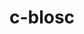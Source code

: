 ---
title: "c-blosc"
layout: cache
categories: [package, develop]
meta: {"compilers": ["cce@18.0.0", "gcc@10.3.0", "gcc@11.1.0", "gcc@11.4.0", "gcc@12.4.0", "gcc@7.3.1", "gcc@9.4.0", "intel-oneapi-compilers@2024.1.0", "intel-oneapi-compilers@2025.1.0", "msvc@19.39.33523"], "num_specs": 58, "num_specs_by_stack": {"aws-isc": 1, "aws-isc-aarch64": 1, "aws-pcluster-icelake": 1, "aws-pcluster-neoverse_v1": 4, "aws-pcluster-x86_64_v4": 12, "data-vis-sdk": 5, "e4s": 6, "e4s-cray-rhel": 8, "e4s-cray-sles": 4, "e4s-neoverse-v2": 3, "e4s-neoverse_v1": 2, "e4s-oneapi": 6, "e4s-power": 1, "e4s-rocm-external": 3, "root": 58, "windows-vis": 4}, "oss": ["amzn2", "rhel8", "sle_hpc15", "ubuntu20.04", "ubuntu22.04", "windows10.0.20348"], "platforms": ["linux", "windows"], "stacks": ["aws-isc", "aws-isc-aarch64", "aws-pcluster-icelake", "aws-pcluster-neoverse_v1", "aws-pcluster-x86_64_v4", "data-vis-sdk", "e4s", "e4s-cray-rhel", "e4s-cray-sles", "e4s-neoverse-v2", "e4s-neoverse_v1", "e4s-oneapi", "e4s-power", "e4s-rocm-external", "root", "windows-vis"], "targets": ["aarch64", "neoverse_v1", "neoverse_v2", "ppc64le", "skylake_avx512", "x86_64", "x86_64_v3", "x86_64_v4"], "versions": ["1.21.4", "1.21.5", "1.21.6"]}
spec_details: [{"compiler": "gcc@9.4.0", "hash": "2deumjopjyajmhx2obb6vcxe3iplcl6d", "os": "ubuntu20.04", "platform": "linux", "size": "-", "stacks": ["e4s-power", "root"], "target": "ppc64le", "variants": ["+avx2", "build_system=cmake", "build_type=Release", "generator=make", "~ipo"], "versions": ["1.21.5"]}, {"compiler": "msvc@19.39.33523", "hash": "35uaqx2gohocnqcavksou67vi4pbhd5x", "os": "windows10.0.20348", "platform": "windows", "size": "-", "stacks": ["root", "windows-vis"], "target": "x86_64", "variants": ["+avx2", "build_system=cmake", "build_type=Release", "generator=ninja", "~ipo"], "versions": ["1.21.6"]}, {"compiler": "gcc@7.3.1", "hash": "3reujmnnvxrftush5k23feh72wxjnmk4", "os": "amzn2", "platform": "linux", "size": "-", "stacks": ["aws-isc-aarch64", "root"], "target": "aarch64", "variants": ["+avx2", "build_system=cmake", "build_type=Release", "generator=make", "~ipo"], "versions": ["1.21.5"]}, {"compiler": "gcc@12.4.0", "hash": "53ttoro27or4nuizsbffhn5ejjokqzfv", "os": "amzn2", "platform": "linux", "size": "-", "stacks": ["aws-pcluster-neoverse_v1", "root"], "target": "neoverse_v1", "variants": ["+avx2", "build_system=cmake", "build_type=Release", "generator=make", "~ipo"], "versions": ["1.21.6"]}, {"compiler": "gcc@12.4.0", "hash": "73szmlr2322tg3a6wf3i2loeibvkhkhc", "os": "amzn2", "platform": "linux", "size": "-", "stacks": ["aws-pcluster-neoverse_v1", "root"], "target": "neoverse_v1", "variants": ["+avx2", "build_system=cmake", "build_type=Release", "generator=make", "~ipo"], "versions": ["1.21.6"]}, {"compiler": "gcc@10.3.0", "hash": "7646qcebk2ly5chnihs4wo5umo2ecqu5", "os": "sle_hpc15", "platform": "linux", "size": "-", "stacks": ["e4s-cray-sles", "root"], "target": "x86_64_v4", "variants": ["+avx2", "build_system=cmake", "build_type=Release", "generator=make", "~ipo"], "versions": ["1.21.5"]}, {"compiler": "cce@18.0.0", "hash": "7gdgbacljuuh4mzdvz7frjniy43rsggl", "os": "rhel8", "platform": "linux", "size": "-", "stacks": ["e4s-cray-rhel", "root"], "target": "x86_64_v3", "variants": ["+avx2", "build_system=cmake", "build_type=Release", "generator=make", "~ipo"], "versions": ["1.21.6"]}, {"compiler": "gcc@11.4.0", "hash": "agkon2jn5ra4xr33aqdcjramjd7kovaf", "os": "ubuntu22.04", "platform": "linux", "size": "-", "stacks": ["e4s-neoverse-v2", "root"], "target": "neoverse_v2", "variants": ["+avx2", "build_system=cmake", "build_type=Release", "generator=make", "~ipo"], "versions": ["1.21.6"]}, {"compiler": "intel-oneapi-compilers@2025.1.0", "hash": "aoehhydb3tkl4fz4y3bwnruxnw5ntxig", "os": "ubuntu22.04", "platform": "linux", "size": "-", "stacks": ["e4s-oneapi", "root"], "target": "x86_64_v3", "variants": ["+avx2", "build_system=cmake", "build_type=Release", "generator=make", "~ipo"], "versions": ["1.21.6"]}, {"compiler": "msvc@19.39.33523", "hash": "atgx6qmihqzkyr6y6eigugegyriqgbxa", "os": "windows10.0.20348", "platform": "windows", "size": "-", "stacks": ["root", "windows-vis"], "target": "x86_64", "variants": ["+avx2", "build_system=cmake", "build_type=Release", "generator=ninja", "~ipo"], "versions": ["1.21.6"]}, {"compiler": "intel-oneapi-compilers@2024.1.0", "hash": "bo5egs4zha4vgbz7svaxdzc7vyciodpl", "os": "amzn2", "platform": "linux", "size": "-", "stacks": ["aws-pcluster-x86_64_v4", "root"], "target": "x86_64_v4", "variants": ["+avx2", "build_system=cmake", "build_type=Release", "generator=make", "~ipo"], "versions": ["1.21.6"]}, {"compiler": "gcc@11.4.0", "hash": "bof5dhsjuxz5dso3sz2a5krcn42w226z", "os": "ubuntu22.04", "platform": "linux", "size": "-", "stacks": ["e4s", "e4s-rocm-external", "root"], "target": "x86_64_v3", "variants": ["+avx2", "build_system=cmake", "build_type=Release", "generator=make", "~ipo"], "versions": ["1.21.6"]}, {"compiler": "gcc@11.1.0", "hash": "brhpeawj2wlotxyv5cerssxgwmid6x33", "os": "ubuntu20.04", "platform": "linux", "size": "-", "stacks": ["data-vis-sdk", "root"], "target": "x86_64_v3", "variants": ["+avx2", "build_system=cmake", "build_type=Release", "generator=make", "~ipo"], "versions": ["1.21.6"]}, {"compiler": "gcc@10.3.0", "hash": "bzj5jebqwxnrsrgq74ae4mekabtcbhw2", "os": "sle_hpc15", "platform": "linux", "size": "-", "stacks": ["e4s-cray-sles", "root"], "target": "x86_64_v4", "variants": ["+avx2", "build_system=cmake", "build_type=Release", "generator=make", "~ipo"], "versions": ["1.21.5"]}, {"compiler": "cce@18.0.0", "hash": "dczhf5vt6iyeksfbnbum6snujwyy7kfj", "os": "rhel8", "platform": "linux", "size": "-", "stacks": ["e4s-cray-rhel", "root"], "target": "x86_64_v3", "variants": ["+avx2", "build_system=cmake", "build_type=Release", "generator=make", "~ipo"], "versions": ["1.21.6"]}, {"compiler": "intel-oneapi-compilers@2024.1.0", "hash": "dnr55m6yxbhdx7bgfgzkvye6negw6civ", "os": "amzn2", "platform": "linux", "size": "-", "stacks": ["aws-pcluster-x86_64_v4", "root"], "target": "x86_64_v3", "variants": ["+avx2", "build_system=cmake", "build_type=Release", "generator=make", "~ipo"], "versions": ["1.21.6"]}, {"compiler": "intel-oneapi-compilers@2024.1.0", "hash": "ejzv2vzvix7wnj3plmggxhh3cd6zn6nz", "os": "amzn2", "platform": "linux", "size": "-", "stacks": ["aws-pcluster-x86_64_v4", "root"], "target": "x86_64_v3", "variants": ["+avx2", "build_system=cmake", "build_type=Release", "generator=make", "~ipo"], "versions": ["1.21.6"]}, {"compiler": "cce@18.0.0", "hash": "gh7muw44bts3dk6poq5xj3msuphwrq5g", "os": "rhel8", "platform": "linux", "size": "-", "stacks": ["e4s-cray-rhel", "root"], "target": "x86_64_v3", "variants": ["+avx2", "build_system=cmake", "build_type=Release", "generator=make", "~ipo"], "versions": ["1.21.6"]}, {"compiler": "intel-oneapi-compilers@2024.1.0", "hash": "grel2365c4oy5kardz2nkblxglz3tvqt", "os": "amzn2", "platform": "linux", "size": "-", "stacks": ["aws-pcluster-x86_64_v4", "root"], "target": "x86_64_v3", "variants": ["+avx2", "build_system=cmake", "build_type=Release", "generator=make", "~ipo"], "versions": ["1.21.6"]}, {"compiler": "msvc@19.39.33523", "hash": "h4ar4dzsh4jfpulkdofhgb3pr6nrrvo7", "os": "windows10.0.20348", "platform": "windows", "size": "-", "stacks": ["root", "windows-vis"], "target": "x86_64", "variants": ["+avx2", "build_system=cmake", "build_type=Release", "generator=ninja", "~ipo"], "versions": ["1.21.6"]}, {"compiler": "intel-oneapi-compilers@2024.1.0", "hash": "hdcypi3p63wf3h2h5s4uvtqtajuhaw2i", "os": "amzn2", "platform": "linux", "size": "-", "stacks": ["aws-pcluster-x86_64_v4", "root"], "target": "x86_64_v4", "variants": ["+avx2", "build_system=cmake", "build_type=Release", "generator=make", "~ipo"], "versions": ["1.21.6"]}, {"compiler": "cce@18.0.0", "hash": "hwfg3p6bpfg5ydmv5wamgk5kib3npqtj", "os": "rhel8", "platform": "linux", "size": "-", "stacks": ["e4s-cray-rhel", "root"], "target": "x86_64_v3", "variants": ["+avx2", "build_system=cmake", "build_type=Release", "generator=make", "~ipo"], "versions": ["1.21.6"]}, {"compiler": "gcc@7.3.1", "hash": "inbkbhg2kqu32zb4prn4jyr4f5goz6yb", "os": "amzn2", "platform": "linux", "size": "-", "stacks": ["aws-pcluster-icelake", "root"], "target": "skylake_avx512", "variants": ["+avx2", "build_system=cmake", "build_type=Release", "generator=make", "~ipo"], "versions": ["1.21.4"]}, {"compiler": "gcc@11.4.0", "hash": "is5iue42w7s22cmv4nnp3ml6nafvxgnv", "os": "ubuntu22.04", "platform": "linux", "size": "-", "stacks": ["e4s-neoverse-v2", "root"], "target": "neoverse_v2", "variants": ["+avx2", "build_system=cmake", "build_type=Release", "generator=make", "~ipo"], "versions": ["1.21.6"]}, {"compiler": "gcc@12.4.0", "hash": "jah6y7ldrro2w27ytvkhkzqo64mhwyj5", "os": "amzn2", "platform": "linux", "size": "-", "stacks": ["aws-pcluster-neoverse_v1", "root"], "target": "neoverse_v1", "variants": ["+avx2", "build_system=cmake", "build_type=Release", "generator=make", "~ipo"], "versions": ["1.21.6"]}, {"compiler": "intel-oneapi-compilers@2025.1.0", "hash": "jw2cq2cl7df6x5umm7lzmi4iljzdqovm", "os": "ubuntu22.04", "platform": "linux", "size": "-", "stacks": ["e4s-oneapi", "root"], "target": "x86_64_v3", "variants": ["+avx2", "build_system=cmake", "build_type=Release", "generator=make", "~ipo"], "versions": ["1.21.6"]}, {"compiler": "msvc@19.39.33523", "hash": "l256or5aklizobqnd245x3nmiavvjoj2", "os": "windows10.0.20348", "platform": "windows", "size": "-", "stacks": ["root", "windows-vis"], "target": "x86_64", "variants": ["+avx2", "build_system=cmake", "build_type=Release", "generator=ninja", "~ipo"], "versions": ["1.21.6"]}, {"compiler": "intel-oneapi-compilers@2024.1.0", "hash": "l3da34lpoca3qp6g4fm5wv56mrs5bmck", "os": "amzn2", "platform": "linux", "size": "-", "stacks": ["aws-pcluster-x86_64_v4", "root"], "target": "x86_64_v3", "variants": ["+avx2", "build_system=cmake", "build_type=Release", "generator=make", "~ipo"], "versions": ["1.21.6"]}, {"compiler": "gcc@10.3.0", "hash": "lg2o3qsb4sg6jkihxsfwkn5233o6fklb", "os": "sle_hpc15", "platform": "linux", "size": "-", "stacks": ["e4s-cray-sles", "root"], "target": "x86_64_v4", "variants": ["+avx2", "build_system=cmake", "build_type=Release", "generator=make", "~ipo"], "versions": ["1.21.5"]}, {"compiler": "intel-oneapi-compilers@2024.1.0", "hash": "m4xuqvk56wetltqaj2s3toaisk4frbzz", "os": "amzn2", "platform": "linux", "size": "-", "stacks": ["aws-pcluster-x86_64_v4", "root"], "target": "x86_64_v3", "variants": ["+avx2", "build_system=cmake", "build_type=Release", "generator=make", "~ipo"], "versions": ["1.21.6"]}, {"compiler": "gcc@11.4.0", "hash": "mdtdnv5uxnbxndy7ke4depzfltdas26p", "os": "ubuntu22.04", "platform": "linux", "size": "-", "stacks": ["e4s-neoverse-v2", "root"], "target": "neoverse_v2", "variants": ["+avx2", "build_system=cmake", "build_type=Release", "generator=make", "~ipo"], "versions": ["1.21.6"]}, {"compiler": "cce@18.0.0", "hash": "mfpdflzikksfas25wlhn5rxaczcyfgga", "os": "rhel8", "platform": "linux", "size": "-", "stacks": ["e4s-cray-rhel", "root"], "target": "x86_64_v3", "variants": ["+avx2", "build_system=cmake", "build_type=Release", "generator=make", "~ipo"], "versions": ["1.21.6"]}, {"compiler": "gcc@11.4.0", "hash": "mig3vawydfsphsvn2zccft7qun7gtufc", "os": "ubuntu22.04", "platform": "linux", "size": "-", "stacks": ["e4s", "e4s-rocm-external", "root"], "target": "x86_64_v3", "variants": ["+avx2", "build_system=cmake", "build_type=Release", "generator=make", "~ipo"], "versions": ["1.21.6"]}, {"compiler": "intel-oneapi-compilers@2025.1.0", "hash": "mlifb6dkzvtuuujcyo5guwiuohd3n6ds", "os": "ubuntu22.04", "platform": "linux", "size": "-", "stacks": ["e4s-oneapi", "root"], "target": "x86_64_v3", "variants": ["+avx2", "build_system=cmake", "build_type=Release", "generator=make", "~ipo"], "versions": ["1.21.6"]}, {"compiler": "intel-oneapi-compilers@2025.1.0", "hash": "n6xlrcbyff736rffek6wfj2q7lab7fda", "os": "ubuntu22.04", "platform": "linux", "size": "-", "stacks": ["e4s-oneapi", "root"], "target": "x86_64_v3", "variants": ["+avx2", "build_system=cmake", "build_type=Release", "generator=make", "~ipo"], "versions": ["1.21.6"]}, {"compiler": "gcc@11.4.0", "hash": "ngykbfo4iics2qz75q3yhvqwjp4irfgp", "os": "ubuntu22.04", "platform": "linux", "size": "-", "stacks": ["e4s", "root"], "target": "x86_64_v3", "variants": ["+avx2", "build_system=cmake", "build_type=Release", "generator=make", "~ipo"], "versions": ["1.21.6"]}, {"compiler": "gcc@11.1.0", "hash": "nixs3bhpwb4jpsxjweq75qbypymvt6pz", "os": "ubuntu20.04", "platform": "linux", "size": "-", "stacks": ["data-vis-sdk", "root"], "target": "x86_64_v3", "variants": ["+avx2", "build_system=cmake", "build_type=Release", "generator=make", "~ipo"], "versions": ["1.21.6"]}, {"compiler": "intel-oneapi-compilers@2025.1.0", "hash": "nl646oaztiu46gfy2dp2xjfrg7nkytyb", "os": "ubuntu22.04", "platform": "linux", "size": "-", "stacks": ["e4s-oneapi", "root"], "target": "x86_64_v3", "variants": ["+avx2", "build_system=cmake", "build_type=Release", "generator=make", "~ipo"], "versions": ["1.21.6"]}, {"compiler": "cce@18.0.0", "hash": "qal3dp6wc7duwrf3prox2f4i35gmvcjm", "os": "rhel8", "platform": "linux", "size": "-", "stacks": ["e4s-cray-rhel", "root"], "target": "x86_64_v3", "variants": ["+avx2", "build_system=cmake", "build_type=Release", "generator=make", "~ipo"], "versions": ["1.21.6"]}, {"compiler": "intel-oneapi-compilers@2024.1.0", "hash": "qavgp2srtrz46ktc444tma7t2p5t7tut", "os": "amzn2", "platform": "linux", "size": "-", "stacks": ["aws-pcluster-x86_64_v4", "root"], "target": "x86_64_v3", "variants": ["+avx2", "build_system=cmake", "build_type=Release", "generator=make", "~ipo"], "versions": ["1.21.6"]}, {"compiler": "cce@18.0.0", "hash": "qlseelaod4vnt2rva5b2fbzeqsspsnxm", "os": "rhel8", "platform": "linux", "size": "-", "stacks": ["e4s-cray-rhel", "root"], "target": "x86_64_v3", "variants": ["+avx2", "build_system=cmake", "build_type=Release", "generator=make", "~ipo"], "versions": ["1.21.6"]}, {"compiler": "intel-oneapi-compilers@2024.1.0", "hash": "qn3a5gg2dz6hnz7zdjsjfy6qznvqrhcq", "os": "amzn2", "platform": "linux", "size": "-", "stacks": ["aws-pcluster-x86_64_v4", "root"], "target": "x86_64_v3", "variants": ["+avx2", "build_system=cmake", "build_type=Release", "generator=make", "~ipo"], "versions": ["1.21.6"]}, {"compiler": "gcc@11.4.0", "hash": "r7ttbwcbgfgajpav36svgr4jt526kylv", "os": "ubuntu22.04", "platform": "linux", "size": "-", "stacks": ["e4s", "root"], "target": "x86_64_v3", "variants": ["+avx2", "build_system=cmake", "build_type=Release", "generator=make", "~ipo"], "versions": ["1.21.6"]}, {"compiler": "intel-oneapi-compilers@2024.1.0", "hash": "t4itbndt73pr6l6k2h6g5255xprf4aew", "os": "amzn2", "platform": "linux", "size": "-", "stacks": ["aws-pcluster-x86_64_v4", "root"], "target": "x86_64_v4", "variants": ["+avx2", "build_system=cmake", "build_type=Release", "generator=make", "~ipo"], "versions": ["1.21.6"]}, {"compiler": "intel-oneapi-compilers@2024.1.0", "hash": "tcbb7goi6czqgye5ohmeku5nvsw3eh42", "os": "amzn2", "platform": "linux", "size": "-", "stacks": ["aws-pcluster-x86_64_v4", "root"], "target": "x86_64_v3", "variants": ["+avx2", "build_system=cmake", "build_type=Release", "generator=make", "~ipo"], "versions": ["1.21.6"]}, {"compiler": "intel-oneapi-compilers@2024.1.0", "hash": "tjacnw7dc3zkhd4rwoxcjqlczbviaudj", "os": "amzn2", "platform": "linux", "size": "-", "stacks": ["aws-pcluster-x86_64_v4", "root"], "target": "x86_64_v4", "variants": ["+avx2", "build_system=cmake", "build_type=Release", "generator=make", "~ipo"], "versions": ["1.21.6"]}, {"compiler": "gcc@11.4.0", "hash": "tjmc5pq72t3omikfu5u25zipisfpqhqo", "os": "ubuntu22.04", "platform": "linux", "size": "-", "stacks": ["e4s-neoverse_v1", "root"], "target": "neoverse_v1", "variants": ["+avx2", "build_system=cmake", "build_type=Release", "generator=make", "~ipo"], "versions": ["1.21.5"]}, {"compiler": "gcc@11.1.0", "hash": "u2bj7kfy2ao533jafj2ahoaz4zb3cw7c", "os": "ubuntu20.04", "platform": "linux", "size": "-", "stacks": ["data-vis-sdk", "root"], "target": "x86_64_v3", "variants": ["+avx2", "build_system=cmake", "build_type=Release", "generator=make", "~ipo"], "versions": ["1.21.6"]}, {"compiler": "gcc@12.4.0", "hash": "u4y5r2aqoqm55brcnvemelrhcqcqwesq", "os": "amzn2", "platform": "linux", "size": "-", "stacks": ["aws-pcluster-neoverse_v1", "root"], "target": "neoverse_v1", "variants": ["+avx2", "build_system=cmake", "build_type=Release", "generator=make", "~ipo"], "versions": ["1.21.6"]}, {"compiler": "cce@18.0.0", "hash": "udlndsg5uxvq3g2sp7ufsc4ci7cdrieo", "os": "rhel8", "platform": "linux", "size": "-", "stacks": ["e4s-cray-rhel", "root"], "target": "x86_64_v3", "variants": ["+avx2", "build_system=cmake", "build_type=Release", "generator=make", "~ipo"], "versions": ["1.21.6"]}, {"compiler": "gcc@11.4.0", "hash": "uywywjjxn7vhfjbfegfix7yb4b7moz34", "os": "ubuntu22.04", "platform": "linux", "size": "-", "stacks": ["e4s-neoverse_v1", "root"], "target": "neoverse_v1", "variants": ["+avx2", "build_system=cmake", "build_type=Release", "generator=make", "~ipo"], "versions": ["1.21.5"]}, {"compiler": "intel-oneapi-compilers@2025.1.0", "hash": "vkbys4amudpw3jzzakaxu32rxvbzxjmx", "os": "ubuntu22.04", "platform": "linux", "size": "-", "stacks": ["e4s-oneapi", "root"], "target": "x86_64_v3", "variants": ["+avx2", "build_system=cmake", "build_type=Release", "generator=make", "~ipo"], "versions": ["1.21.6"]}, {"compiler": "gcc@7.3.1", "hash": "vquzjr2e3qkencgwkyi7ylw53zul4oad", "os": "amzn2", "platform": "linux", "size": "-", "stacks": ["aws-isc", "root"], "target": "x86_64_v3", "variants": ["+avx2", "build_system=cmake", "build_type=Release", "generator=make", "~ipo"], "versions": ["1.21.5"]}, {"compiler": "gcc@11.4.0", "hash": "w2454rtlqjm656kjxi5uoes7zy45xxwc", "os": "ubuntu22.04", "platform": "linux", "size": "-", "stacks": ["e4s", "root"], "target": "x86_64_v3", "variants": ["+avx2", "build_system=cmake", "build_type=Release", "generator=make", "~ipo"], "versions": ["1.21.6"]}, {"compiler": "gcc@10.3.0", "hash": "w4x6xy277fm7gzl2smjcq5poiwa734lh", "os": "sle_hpc15", "platform": "linux", "size": "-", "stacks": ["e4s-cray-sles", "root"], "target": "x86_64_v4", "variants": ["+avx2", "build_system=cmake", "build_type=Release", "generator=make", "~ipo"], "versions": ["1.21.5"]}, {"compiler": "gcc@11.4.0", "hash": "w73syrvzyisn35vjzab7yprxu454al4b", "os": "ubuntu22.04", "platform": "linux", "size": "-", "stacks": ["e4s", "e4s-rocm-external", "root"], "target": "x86_64_v3", "variants": ["+avx2", "build_system=cmake", "build_type=Release", "generator=make", "~ipo"], "versions": ["1.21.6"]}, {"compiler": "gcc@11.1.0", "hash": "whkf3nbyvmmwgqtbqqqqvi5ebwdxuxpi", "os": "ubuntu20.04", "platform": "linux", "size": "-", "stacks": ["data-vis-sdk", "root"], "target": "x86_64_v3", "variants": ["+avx2", "build_system=cmake", "build_type=Release", "generator=make", "~ipo"], "versions": ["1.21.6"]}, {"compiler": "gcc@11.1.0", "hash": "yvdy22cywkfs27xe54cyxesrgb5wwznm", "os": "ubuntu20.04", "platform": "linux", "size": "-", "stacks": ["data-vis-sdk", "root"], "target": "x86_64_v3", "variants": ["+avx2", "build_system=cmake", "build_type=Release", "generator=make", "~ipo"], "versions": ["1.21.6"]}]
---